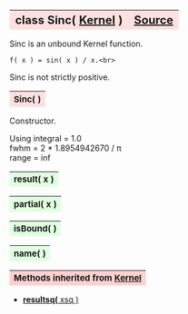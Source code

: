 ---
---
<br><br><br>

<a name="Sinc"></a>
<table><thead style="background-color:#FFE0E0; width:100%; font-size:20px"><tr><th style="text-align:left">
<strong>class Sinc(</strong> <a href="./Kernel.html">Kernel</a> )</th><th style="text-align:right"><a href=https://github.com/dokester/BayesicFitting/blob/master/BayesicFitting/source/kernels/Sinc.py target=_blank>Source</a></th></tr></thead></table>
<p>

Sinc is an unbound Kernel function.

    f( x ) = sin( x ) / x.<br>

Sinc is not strictly positive.


<a name="Sinc"></a>
<table><thead style="background-color:#FFE0E0; width:100%; font-size:15px"><tr><th style="text-align:left">
<strong>Sinc(</strong> ) 
</th></tr></thead></table>
<p>

Constructor.

Using
    integral = 1.0<br>
    fwhm = 2 * 1.8954942670 / &pi;<br>
    range = inf

<a name="result"></a>
<table><thead style="background-color:#E0FFE0; width:100%; font-size:15px"><tr><th style="text-align:left">
<strong>result(</strong> x )
</th></tr></thead></table>
<p>
<a name="partial"></a>
<table><thead style="background-color:#E0FFE0; width:100%; font-size:15px"><tr><th style="text-align:left">
<strong>partial(</strong> x )
</th></tr></thead></table>
<p>
<a name="isBound"></a>
<table><thead style="background-color:#E0FFE0; width:100%; font-size:15px"><tr><th style="text-align:left">
<strong>isBound(</strong> )
</th></tr></thead></table>
<p>
<a name="name"></a>
<table><thead style="background-color:#E0FFE0; width:100%; font-size:15px"><tr><th style="text-align:left">
<strong>name(</strong> )
</th></tr></thead></table>
<p>
<table><thead style="background-color:#FFD0D0; width:100%; font-size:15px"><tr><th style="text-align:left">
<strong>Methods inherited from</strong> <a href="./Kernel.html">Kernel</a></th></tr></thead></table>


* [<strong>resultsq(</strong> xsq )](./Kernel.md#resultsq)
